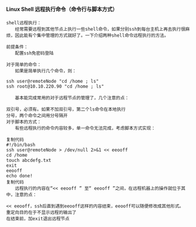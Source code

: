 #### Linux Shell 远程执行命令（命令行与脚本方式）

    shell远程执行：
    　　经常需要远程到其他节点上执行一些shell命令，如果分别ssh到每台主机上再去执行很麻烦，因此能有个集中管理的方式就好了。一下介绍两种shell命令远程执行的方法。

    前提条件：
    　　配置ssh免密码登陆

    对于简单的命令：
    　　如果是简单执行几个命令，则：

    ssh user@remoteNode "cd /home ; ls"
    ssh root@10.10.220.90 "cd /home ; ls"

    　　基本能完成常用的对于远程节点的管理了，几个注意的点：

    双引号，必须有。如果不加双引号，第二个ls命令在本地执行
    分号，两个命令之间用分号隔开
    对于脚本的方式：
    　　有些远程执行的命令内容较多，单一命令无法完成，考虑脚本方式实现：

    复制代码
    #!/bin/bash
    ssh user@remoteNode > /dev/null 2>&1 << eeooff
    cd /home
    touch abcdefg.txt
    exit
    eeooff
    echo done!
    复制代码
    　　远程执行的内容在“<< eeooff ” 至“ eeooff ”之间，在远程机器上的操作就位于其中，注意的点：

    << eeooff，ssh后直到遇到eeooff这样的内容结束，eeooff可以随便修改成其他形式。
    重定向目的在于不显示远程的输出了
    在结束前，加exit退出远程节点

